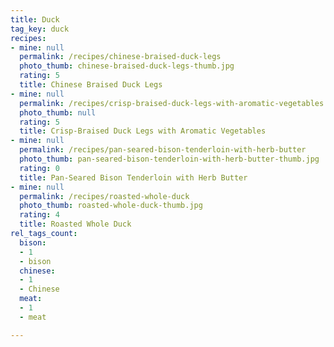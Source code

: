 ```yaml
---
title: Duck
tag_key: duck
recipes:
- mine: null
  permalink: /recipes/chinese-braised-duck-legs
  photo_thumb: chinese-braised-duck-legs-thumb.jpg
  rating: 5
  title: Chinese Braised Duck Legs
- mine: null
  permalink: /recipes/crisp-braised-duck-legs-with-aromatic-vegetables
  photo_thumb: null
  rating: 5
  title: Crisp-Braised Duck Legs with Aromatic Vegetables
- mine: null
  permalink: /recipes/pan-seared-bison-tenderloin-with-herb-butter
  photo_thumb: pan-seared-bison-tenderloin-with-herb-butter-thumb.jpg
  rating: 0
  title: Pan-Seared Bison Tenderloin with Herb Butter
- mine: null
  permalink: /recipes/roasted-whole-duck
  photo_thumb: roasted-whole-duck-thumb.jpg
  rating: 4
  title: Roasted Whole Duck
rel_tags_count:
  bison:
  - 1
  - bison
  chinese:
  - 1
  - Chinese
  meat:
  - 1
  - meat

---
```

